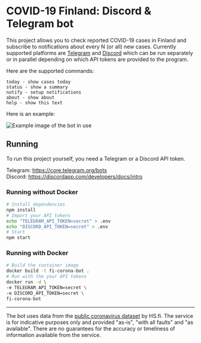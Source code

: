 # COVID-19 Finland: Discord & Telegram bot




This project allows you to check reported COVID-19 cases in Finland and subscribe to notifications about every N (or all) new cases. Currently supported platforms are [Telegram](https://telegram.org/) and [Discord](https://discordapp.com/) which can be run separately or in parallel depending on which API tokens are provided to the program.   

Here are the supported commands: 
```
today - show cases today
status - show a summary
notify - setup notifications
about - show about
help - show this text
```

Here is an example:

![Example image of the bot in use](https://i.imgur.com/iw4aGuI.png)


## Running
To run this project yourself, you need a Telegram or a Discord API token.

Telegram: https://core.telegram.org/bots  
Discord: https://discordapp.com/developers/docs/intro

### Running without Docker

```bash
# Install dependencies
npm install
# Import your API tokens
echo "TELEGRAM_API_TOKEN=secret" > .env
echo "DISCORD_API_TOKEN=secret" > .env 
# Start
npm start
```

### Running with Docker
```bash
# Build the container image
docker build -t fi-corona-bot .
# Run with the your API tokens
docker run -d \
-e TELEGRAM_API_TOKEN=secret \
-e DISCORD_API_TOKEN=secret \
fi-corona-bot
```
---
The bot uses data from the 
[public coronavirus dataset](https://github.com/HS-Datadesk/koronavirus-avoindata) by HS.fi.
The service is for indicative purposes only and provided
"as-is", "with all faults" and "as available". There are no guarantees
for the accuracy or timeliness of information available from the service.